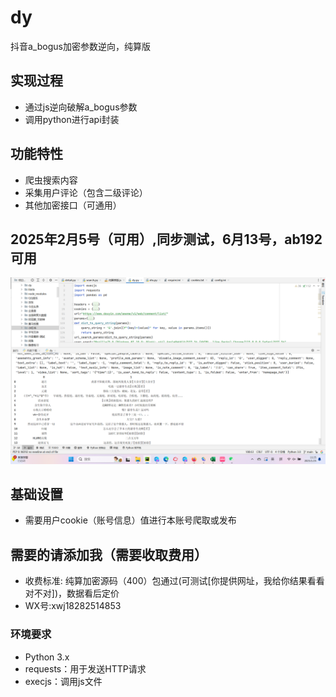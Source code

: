 # dy
抖音a_bogus加密参数逆向，纯算版
## 实现过程
- 通过js逆向破解a_bogus参数
- 调用python进行api封装
## 功能特性
- 爬虫搜索内容
- 采集用户评论（包含二级评论）
- 其他加密接口（可通用）
## 2025年2月5号（可用）,同步测试，6月13号，ab192可用
![image](https://github.com/uesrsxwj/dy/blob/main/%E6%8A%96%E9%9F%B3%E7%AE%97%E6%B3%95.png)
## 基础设置
- 需要用户cookie（账号信息）值进行本账号爬取或发布
## 需要的请添加我（需要收取费用）
- 收费标准: 纯算加密源码（400）包通过(可测试[你提供网址，我给你结果看看对不对])，数据看后定价
- WX号:xwj18282514853
### 环境要求
- Python 3.x
- requests：用于发送HTTP请求
- execjs：调用js文件
